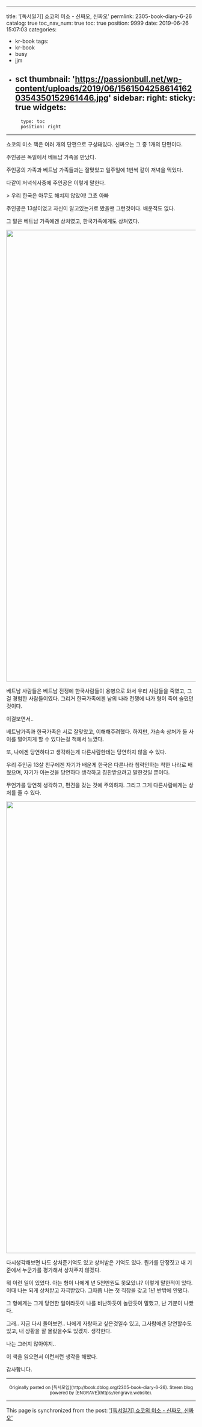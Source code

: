 
---
title: '[독서일기] 쇼코의 미소 - 신짜오, 신짜오'
permlink: 2305-book-diary-6-26
catalog: true
toc_nav_num: true
toc: true
position: 9999
date: 2019-06-26 15:07:03
categories:
- kr-book
tags:
- kr-book
- busy
- jjm
- sct
thumbnail: 'https://passionbull.net/wp-content/uploads/2019/06/15615042586141620354350152961446.jpg'
sidebar:
    right:
        sticky: true
widgets:
    -
        type: toc
        position: right
---


<p>쇼코의 미소 책은 여러 개의 단편으로 구성돼있다. 신짜오는 그 중 1개의 단편이다.</p>
<p>주인공은 독일에서 베트남 가족을 만났다.</p>
<p>주인공의 가족과 베트남 가족들과는 잘맞았고 일주일에 1번씩 같이 저녁을 먹었다.</p>
<p>다같이 저녁식사중에 주인공은 이렇게 말한다.</p>
<p>> 우리 한국은 아무도 해치지 않았어! 그쵸 아빠</p>
<p>주인공은 13살이었고 자신이 알고있는거로 봤을땐 그런것이다. 배운적도 없다.</p>
<p>그 말은 베트남 가족에겐 상처였고, 한국가족에게도 상처였다.</p>
<p><img src="https://passionbull.net/wp-content/uploads/2019/06/15615042586141620354350152961446.jpg" class="wp-image-2309 alignnone size-full" width="1200" height="1200" srcset="![](https://passionbull.net/wp-content/uploads/2019/06/15615042586141620354350152961446.jpg) 1200w, ![](https://passionbull.net/wp-content/uploads/2019/06/15615042586141620354350152961446-150x150.jpg) 150w, ![](https://passionbull.net/wp-content/uploads/2019/06/15615042586141620354350152961446-300x300.jpg) 300w, ![](https://passionbull.net/wp-content/uploads/2019/06/15615042586141620354350152961446-768x768.jpg) 768w, ![](https://passionbull.net/wp-content/uploads/2019/06/15615042586141620354350152961446-1024x1024.jpg) 1024w, ![](https://passionbull.net/wp-content/uploads/2019/06/15615042586141620354350152961446-250x250.jpg) 250w, ![](https://passionbull.net/wp-content/uploads/2019/06/15615042586141620354350152961446-174x174.jpg) 174w" sizes="(max-width: 1200px) 100vw, 1200px" /></p>
<p>베트남 사람들은 베트남 전쟁에 한국사람들이 용병으로 와서 우리 사람들을 죽였고, 그걸 경험한 사람들이였다. 그리거 한국가족에겐 남의 나라 전쟁에 나가 형이 죽어 슬펐던것이다.</p>
<p>이걸보면서..</p>
<p>베트남가족과 한국가족은 서로 잘맞았고, 이해해주려했다. 하지만, 가슴속 상처가 둘 사이를 멀어지게 할 수 있다는걸 책에서 느꼈다.</p>
<p>또, 나에겐 당연하다고 생각하는게 다른사람한테는 당연하지 않을 수 있다.</p>
<p>우리 주인공 13살 친구에겐 자기가 배운게 한국은 다른나라 침략안하는 착한 나라로 배웠으며, 자기가 아는것을 당연하다 생각하고 칭찬받으려고 말한것일 뿐이다.</p>
<p>무언가를 당연히 생각하고, 편견을 갖는 것에 주의하자. 그리고 그게 다른사람에게는 상처를 줄 수 있다.</p>
<p><img src="https://passionbull.net/wp-content/uploads/2019/06/15615042613771155190376566674510.jpg" class="wp-image-2310 alignnone size-full" width="1200" height="1200" srcset="![](https://passionbull.net/wp-content/uploads/2019/06/15615042613771155190376566674510.jpg) 1200w, ![](https://passionbull.net/wp-content/uploads/2019/06/15615042613771155190376566674510-150x150.jpg) 150w, ![](https://passionbull.net/wp-content/uploads/2019/06/15615042613771155190376566674510-300x300.jpg) 300w, ![](https://passionbull.net/wp-content/uploads/2019/06/15615042613771155190376566674510-768x768.jpg) 768w, ![](https://passionbull.net/wp-content/uploads/2019/06/15615042613771155190376566674510-1024x1024.jpg) 1024w, ![](https://passionbull.net/wp-content/uploads/2019/06/15615042613771155190376566674510-250x250.jpg) 250w, ![](https://passionbull.net/wp-content/uploads/2019/06/15615042613771155190376566674510-174x174.jpg) 174w" sizes="(max-width: 1200px) 100vw, 1200px" /></p>
<p>다시생각해보면 나도 상처준기억도 있고 상처받은 기억도 있다. 뭔가를 단정짓고 내 기준에서 누군가를 평가해서 상처주지 않겠다.</p>
<p>뭐 이런 일이 있었다. 아는 형이 나에게 넌 5천만원도 못모았냐? 이렇게 말한적이 있다. 이때 나는 되게 상처받고 자극받았다. 그때쯤 나는 첫 직장을 갖고 1년 반밖에 안됐다.</p>
<p>그 형에게는 그게 당연한 일이라듯이 나를 비난하듯이 놀란듯이 말했고, 난 기분이 나빴다.</p>
<p>그래.. 지금 다시 돌아보면.. 나에게 자랑하고 싶은것일수 있고, 그사람에겐 당연할수도 있고, 내 상황을 잘 몰랐을수도 있겠지. 생각한다.</p>
<p>나는 그러지 않아야지..</p>
<p>이 책을 읽으면서 이런저런 생각을 해봤다.</p>
<p>감사합니다.</p>

***
<center><sup>Originally posted on [독서모임](http://book.dblog.org/2305-book-diary-6-26). Steem blog powered by [ENGRAVE](https://engrave.website).</sup></center>

- - -

This page is synchronized from the post: ['[독서일기] 쇼코의 미소 - 신짜오, 신짜오'](https://steemit.com/@jacobyu/2305-book-diary-6-26)
